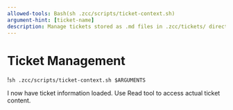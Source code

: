 ```yaml
---
allowed-tools: Bash(sh .zcc/scripts/ticket-context.sh)
argument-hint: [ticket-name]
description: Manage tickets stored as .md files in .zcc/tickets/ directories
---
```

# Ticket Management

!`sh .zcc/scripts/ticket-context.sh $ARGUMENTS`

I now have ticket information loaded. Use Read tool to access actual ticket content.